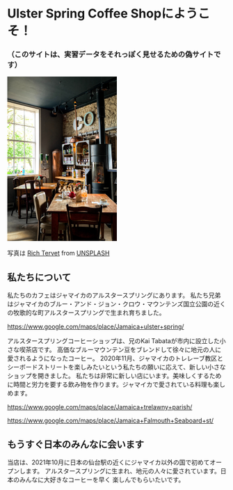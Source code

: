 # Ulster Spring Coffee Shopにようこそ！

### （このサイトは、実習データをそれっぽく見せるための偽サイトです）

<img src="./rich-tervet-QHdsm9kvKwI-unsplash.jpg" width=50%> 

写真は [Rich Tervet](https://unsplash.com/@richtervet) 
from [UNSPLASH](https://unsplash.com/photos/QHdsm9kvKwI)

## 私たちについて

私たちのカフェはジャマイカのアルスタースプリングにあります。
私たち兄弟はジャマイカのブルー・アンド・ジョン・クロウ・マウンテンズ国立公園の近くの牧歌的な町アルスタースプリングで生まれ育ちました。

https://www.google.com/maps/place/Jamaica+ulster+spring/

アルスタースプリングコーヒーショップは、兄のKai Tabataが市内に設立した小さな喫茶店です。
高価なブルーマウンテン豆をブレンドして徐々に地元の人に愛されるようになったコーヒー。
2020年11月、ジャマイカのトレレーブ教区とシーボードストリートを楽しみたいという私たちの願いに応えて、新しい小さなショップを開きました。
私たちは非常に新しい店にいます。美味しくするために時間と労力を要する飲み物を作ります。ジャマイカで愛されている料理も楽しめます。

https://www.google.com/maps/place/Jamaica+trelawny+parish/

https://www.google.com/maps/place/Jamaica+Falmouth+Seaboard+st/


## もうすぐ日本のみんなに会います

当店は、2021年10月に日本の仙台駅の近くにジャマイカ以外の国で初めてオープンします。
アルスタースプリングに生まれ、地元の人々に愛されています。日本のみんなに大好きなコーヒーを早く
楽しんでもらいたいです。

